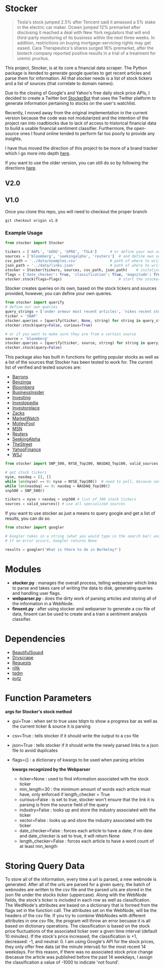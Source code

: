 # Stocker

> Tesla's stock jumped 2.5% after Tencent said it amassed a 5% stake in the electric car maker. Ocwen jumped 12% premarket after disclosing it reached a deal with New York regulators that will end third-party monitoring of its business within the next three weeks. In addition, restrictions on buying mortgage-servicing rights may get eased.
Cara Therapeutics's shares surged 16% premarket, after the biotech company reported positive results in a trial of a treatment for uremic pruritus.


This project, Stocker, is at its core a financial data scraper. The Python package is itended to generate google queries to get recent articles and parse them for information. 
All that stocker needs is a list of stock tickers and a list of sources (that correlate to domain names).

Due to the closing of Google's and Yahoo's free daily stock price APIs, I decided to create a Twitter bot [StockerBot](https://github.com/dwallach1/StockerBot) that uses the Twitter platform to generate information pertaining to stocks on the user's watchlist. 



Recently, I moved away from the original implementation in the current version because the code was not modularized and the intention of the project ran into roadblocks due to lack of access to historical financial data to build a usable financial sentiment classifier. Furthermore, the open-source ones I found online tended to perform far too poorly to provide any insights. 

I have thus moved the direction of this project to be more of a brand tracker which I go more into depth [here](#V2.0). 

If you want to use the older version, you can still do so by following the directions [here](#V1.0).


## V2.0



## V1.0

Once you clone this repo, you will need to checkout the proper branch

```
git checkout origin v1.0
```


### Example Usage 

```python
from stocker import Stocker

tickers = ['AAPL', 'GOOG', 'GPRO', 'TSLA']		# or define your own set of stock tickers
sources = ['bloomberg', 'seekingalpha', 'reuters']  # and define own set of sources
csv_path = '../data/examples.csv'				# path of where to write output (gathered information)
json_path = '../data/links.json' 				# path of where to write output (for skipping duplicates)
stocker = Stocker(tickers, sources, csv_path, json_path)	# initalize stocker
flags = {'date_checker': True, 'classification': True, 'magnitude': True}
stocker.stock(flags=flags)							# start the stocker
```

Stocker creates queries on its own, based on the stock tickers and sources provided, however, you can define your own
queries.

```python
from stocker import querify
# define our own queries
query_strings = ['under armour most recent articles', 'nikes recent stockholders meeting news']
ticker = 'SNAP'
stocker.queries = [querify(ticker, None, string) for string in query_strings]
stocker.stock(query=False, curious=True)

# or if you want to make sure they are from a certain source
source = 'bloomberg'
stocker.queries = [querify(ticker, source, string) for string in query_strings]
stocker.stock(query=False)
```
This package also has built in functions for getting popular stocks as well as a list of the sources that Stocker has been 
tested to work for. The current list of verified and tested sources are:

* [Barrons](http://www.barrons.com)
* [Benzinga](https://www.benzinga.com)
* [Bloomberg](https://www.bloomberg.com)
* [BusinessInsider](http://www.businessinsider.com)
* [Investing](https://www.investing.com)
* [Investopedia](http://www.investopedia.com)
* [Investorplace](http://investorplace.com)
* [Zacks](https://www.zacks.com)
* [MarketWatch](http://www.marketwatch.com)
* [MotleyFool](http://motleyfool.com)
* [MSN](http://www.msn.com/en-us/money)
* [Reuters](http://www.reuters.com)
* [SeekingAlpha](http://seekingalpha.com)
* [TheStreet](https://www.thestreet.com)
* [YahooFinance](https://finance.yahoo.com)
* [WSJ](https://www.wsj.com/europe)



```python
from stocker import SNP_500, NYSE_Top100, NASDAQ_Top100, valid_sources

# get stock tickers
nyse, nasdaq = [], [] 
while len(nyse) == 0: nyse = NYSE_Top100()	# need to poll, because sometime site retuns None
while len(nasdaq) == 0: nasdaq = NASDAQ_Top100()
snp500 = SNP_500()

tickers = nyse + nasdaq + snp500 # list of 700 stock tickers
sources = valid_sources() # use all specialized sources
```

If you want to use stocker as just a means to query google and get a list of results, you can do so.

```python
from stocker import googler

# Googler takes in a string (what you would type in the search bar) and returns a list of urls generated from the query
# if an error occurs, Googler returns None

results = googler('What is there to do in Berkeley?')
```

# Modules
* __stocker.py__ : manages the overall process, telling webparser which links to parse and takes care of writing the data to disk,
generating queries and handling user flags.
* __webparser.py__ : does the dirty work of parsing articles and storing all of the information in a WebNode.
* __finsent.py__ : after using stocker and webparser to generate a csv file of data, finsent can be used to create and a train
a sentiment analysis classifier.

# Dependencies

- [BeautifulSoup4](https://www.crummy.com/software/BeautifulSoup/bs4/doc/)
- [Dryscrape](http://dryscrape.readthedocs.io/en/latest/installation.html)
- [Requests](http://docs.python-requests.org/en/master/)
- [nltk](http://www.nltk.org/)
- [tqdm](https://github.com/tqdm/tqdm)
- [pytz](https://pypi.python.org/pypi/pytz) 


# Function Parameters
**args for Stocker's stock method**
* gui=True : when set to true uses tdqm to show a progress bar as well as the current ticker & source it is parsing
* csv=True : tells stocker if it should write the output to a csv file
* json=True : tells stocker if it should write the newly parsed links to a json file to avoid duplicates
* flags={} : a dictionary of kwargs to be used when parsing articles
	

	**kwargs recognized by the Webparser**
	* ticker=None : used to find information associated with the stock ticker
	* min_length=30 : the minimum amount of words each article must have, only enforced if length_checker = True 
	* curious=False : is set to true, stocker won't ensure that the link it is parsing is from the source field of the query
	* industry=False : looks up and store the industry associated with the ticker 
	* sector=False : looks up and store the industry associated with the ticker
	* date_checker=False : forces each article to have a date; if no date and date_checker is set to true, it will return None
	* length_checker=False : forces each article to have a word count of at least min_length


# Storing Query Data
To store all of the information, every time a url is parsed, a new webnode is generated. After all of the urls are parsed
for a given query, the batch of webnodes are written to the csv file and the parsed urls are stored in the json file under
the stocks ticker (uppercase). Along with the WebNode fields, the stock's ticker is included in each row as well as classification. 
The WedNode's attributes are based on a dictionary that is formed from the flags set in the function call. The attributes set
on the WebNode, will be the headers of the csv file. If you try to combine WebNodes with different attributes in one csv file,
the program will throw an error becuase it is all based on dictionary operations. 
The classification is based on the stock price fluctuations of the associated ticker over a given time interval (default 10 minutes). If 
the stock's price increased, the classification is +1, decreased: -1, and neutral: 0. I am using Google's API for the 
stock prices, they only offer free data (at the minute interval) for the most recent 14 weekdays. For this reason, if there was no 
associated stock price change (becasue the article was published before the past 14 weekdays, I assign the classification a value of 
-1000 to indicate 'not found'.
